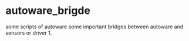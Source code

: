 # autoware_brigde
some scripts of autoware
some important bridges between autoware and sensors or driver
1.
